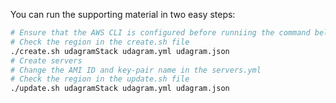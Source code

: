 You can run the supporting material in two easy steps:
```bash
# Ensure that the AWS CLI is configured before runniing the command below
# Check the region in the create.sh file
./create.sh udagramStack udagram.yml udagram.json
# Create servers
# Change the AMI ID and key-pair name in the servers.yml
# Check the region in the update.sh file
./update.sh udagramStack udagram.yml udagram.json
```
